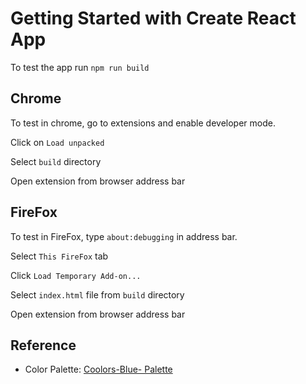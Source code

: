# Getting Started with Create React App

To test the app run `npm run build`

## Chrome

To test in chrome, go to extensions and enable developer mode.

Click on `Load unpacked`

Select `build` directory

Open extension from browser address bar

## FireFox

To test in FireFox, type `about:debugging` in address bar.

Select `This FireFox` tab

Click `Load Temporary Add-on...`

Select `index.html` file from `build` directory

Open extension from browser address bar

## Reference

- Color Palette: [Coolors-Blue- Palette](https://coolors.co/palette/e3f2fd-bbdefb-90caf9-64b5f6-42a5f5-2196f3-1e88e5-1976d2-1565c0-0d47a1)
